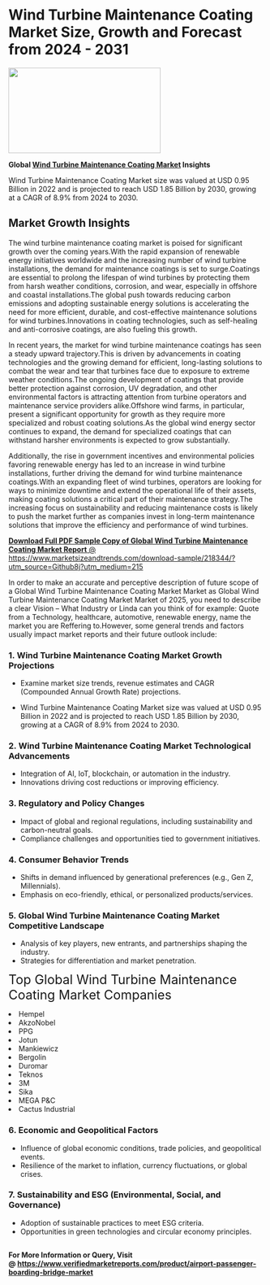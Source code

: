 <H1>Wind Turbine Maintenance Coating Market Size, Growth and Forecast from 2024 - 2031</H1><img class="aligncenter size-medium wp-image-584254" src="https://thirdeyenews.in/wp-content/uploads/2024/09/Global-Market-Research-300x168.jpeg" alt="" width="300" height="168" /><p><strong>Global&nbsp;<a href="https://www.marketsizeandtrends.com/download-sample/218344/?utm_source=Github8j?utm_medium=215">Wind Turbine Maintenance Coating Market</a> Insights</strong></p><p>Wind Turbine Maintenance Coating Market size was valued at USD 0.95 Billion in 2022 and is projected to reach USD 1.85 Billion by 2030, growing at a CAGR of 8.9% from 2024 to 2030.</p><p><h2>Market Growth Insights</h2> <p>The wind turbine maintenance coating market is poised for significant growth over the coming years.With the rapid expansion of renewable energy initiatives worldwide and the increasing number of wind turbine installations, the demand for maintenance coatings is set to surge.Coatings are essential to prolong the lifespan of wind turbines by protecting them from harsh weather conditions, corrosion, and wear, especially in offshore and coastal installations.The global push towards reducing carbon emissions and adopting sustainable energy solutions is accelerating the need for more efficient, durable, and cost-effective maintenance solutions for wind turbines.Innovations in coating technologies, such as self-healing and anti-corrosive coatings, are also fueling this growth.</p> <p><a href="#"></a></p> <p>In recent years, the market for wind turbine maintenance coatings has seen a steady upward trajectory.This is driven by advancements in coating technologies and the growing demand for efficient, long-lasting solutions to combat the wear and tear that turbines face due to exposure to extreme weather conditions.The ongoing development of coatings that provide better protection against corrosion, UV degradation, and other environmental factors is attracting attention from turbine operators and maintenance service providers alike.Offshore wind farms, in particular, present a significant opportunity for growth as they require more specialized and robust coating solutions.As the global wind energy sector continues to expand, the demand for specialized coatings that can withstand harsher environments is expected to grow substantially.</p> <p>Additionally, the rise in government incentives and environmental policies favoring renewable energy has led to an increase in wind turbine installations, further driving the demand for wind turbine maintenance coatings.With an expanding fleet of wind turbines, operators are looking for ways to minimize downtime and extend the operational life of their assets, making coating solutions a critical part of their maintenance strategy.The increasing focus on sustainability and reducing maintenance costs is likely to push the market further as companies invest in long-term maintenance solutions that improve the efficiency and performance of wind turbines.</p> <p><a href="#"></p><p><span class=""><strong>Download Full PDF Sample Copy of Global Wind Turbine Maintenance Coating Market Report</strong> @ <a href="https://www.marketsizeandtrends.com/download-sample/218344/?utm_source=Github8j?utm_medium=215" target="_blank">https://www.marketsizeandtrends.com/download-sample/218344/?utm_source=Github8j?utm_medium=215</a></span></p><p>In order to make an accurate and perceptive description of future scope of a Global&nbsp;Wind Turbine Maintenance Coating Market Market as Global&nbsp;Wind Turbine Maintenance Coating Market Market of 2025, you need to describe a clear Vision &ndash; What Industry or Linda can you think of for example: Quote from a Technology, healthcare, automotive, renewable energy, name the market you are Reffering to.However, some general trends and factors usually impact market reports and their future outlook include:</p><h3>1.&nbsp;<strong>Wind Turbine Maintenance Coating Market Growth Projections</strong></h3><ul><li>Examine market size trends, revenue estimates and CAGR (Compounded Annual Growth Rate) projections.</li><li><p>Wind Turbine Maintenance Coating Market size was valued at USD 0.95 Billion in 2022 and is projected to reach USD 1.85 Billion by 2030, growing at a CAGR of 8.9% from 2024 to 2030.</p></li></ul><h3>2.&nbsp;<strong>Wind Turbine Maintenance Coating Market Technological Advancements</strong></h3><ul><li>Integration of AI, IoT, blockchain, or automation in the industry.</li><li>Innovations driving cost reductions or improving efficiency.</li></ul><h3>3.&nbsp;<strong>Regulatory and Policy Changes</strong></h3><ul><li>Impact of global and regional regulations, including sustainability and carbon-neutral goals.</li><li>Compliance challenges and opportunities tied to government initiatives.</li></ul><h3>4.&nbsp;<strong>Consumer Behavior Trends</strong></h3><ul><li>Shifts in demand influenced by generational preferences (e.g., Gen Z, Millennials).</li><li>Emphasis on eco-friendly, ethical, or personalized products/services.</li></ul><h3>5.&nbsp;<strong>Global Wind Turbine Maintenance Coating Market Competitive Landscape</strong></h3><ul><li>Analysis of key players, new entrants, and partnerships shaping the industry.</li><li>Strategies for differentiation and market penetration.</li></ul><p data-pm-slice="1 1 []"><span style="color: inherit; font-family: inherit; font-size: 25px;">Top Global Wind Turbine Maintenance Coating Market Companies</span></p><div class="" data-test-id=""><p><li>Hempel</li><li> AkzoNobel</li><li> PPG</li><li> Jotun</li><li> Mankiewicz</li><li> Bergolin</li><li> Duromar</li><li> Teknos</li><li> 3M</li><li> Sika</li><li> MEGA P&C</li><li> Cactus Industrial</li></p></div><h3>6.&nbsp;<strong>Economic and Geopolitical Factors</strong></h3><ul><li>Influence of global economic conditions, trade policies, and geopolitical events.</li><li>Resilience of the market to inflation, currency fluctuations, or global crises.</li></ul><h3>7.&nbsp;<strong>Sustainability and ESG (Environmental, Social, and Governance)</strong></h3><ul><li>Adoption of sustainable practices to meet ESG criteria.</li><li>Opportunities in green technologies and circular economy principles.</li></ul><h2><strong style="font-size: 14px;">For More Information or Query, Visit @&nbsp;</strong><a style="background-color: #ffffff; font-size: 14px;" href="https://www.marketsizeandtrends.com/report/wind-turbine-maintenance-coating-market/" target="_blank">https://www.verifiedmarketreports.com/product/airport-passenger-boarding-bridge-market</a></h2>